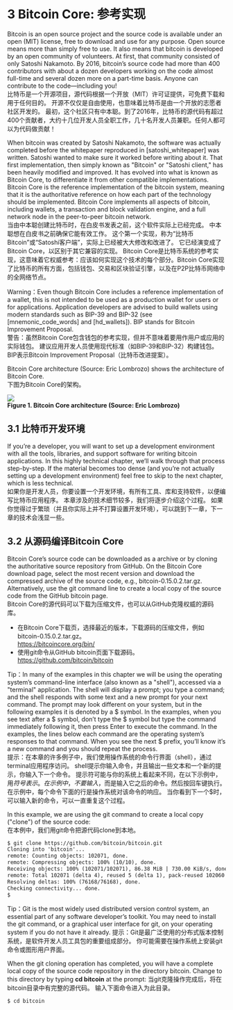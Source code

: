 # 3 Bitcoin Core: 参考实现
Bitcoin is an open source project and the source code is available under an open (MIT) license, free to download and use for any purpose. Open source means more than simply free to use. It also means that bitcoin is developed by an open community of volunteers. At first, that community consisted of only Satoshi Nakamoto. By 2016, bitcoin’s source code had more than 400 contributors with about a dozen developers working on the code almost full-time and several dozen more on a part-time basis. Anyone can contribute to the code—including you!</br>
比特币是一个开源项目，源代码根据一个开放（MIT）许可证提供，可免费下载和用于任何目的。
开源不仅仅是自由使用，也意味着比特币是由一个开放的志愿者社区开发的。
最初，这个社区只有中本聪。到了2016年，比特币的源代码有超过400个贡献者，大约十几位开发人员全职工作，几十名开发人员兼职。任何人都可以为代码做贡献！

When bitcoin was created by Satoshi Nakamoto, the software was actually completed before the whitepaper reproduced in [satoshi_whitepaper] was written. Satoshi wanted to make sure it worked before writing about it. That first implementation, then simply known as "Bitcoin" or "Satoshi client," has been heavily modified and improved. It has evolved into what is known as Bitcoin Core, to differentiate it from other compatible implementations. Bitcoin Core is the reference implementation of the bitcoin system, meaning that it is the authoritative reference on how each part of the technology should be implemented. Bitcoin Core implements all aspects of bitcoin, including wallets, a transaction and block validation engine, and a full network node in the peer-to-peer bitcoin network.</br>
当由中本聪创建比特币时，在白皮书发表之前，这个软件实际上已经完成。
中本聪想在白皮书之前确保它能有效工作。
这个第一个实现，称为“比特币Bitcoin”或“Satoshi客户端”，实际上已经被大大修改和改进了。
它已经演变成了Bitcoin Core，以区别于其它兼容的实现。
Bitcoin Core是比特币系统的参考实现，这意味着它权威参考：应该如何实现这个技术的每个部分。Bitcoin Core实现了比特币的所有方面，包括钱包、交易和区块验证引擎，以及在P2P比特币网络中的全网络节点。

Warning：Even though Bitcoin Core includes a reference implementation of a wallet, this is not intended to be used as a production wallet for users or for applications. Application developers are advised to build wallets using modern standards such as BIP-39 and BIP-32 (see [mnemonic_code_words] and [hd_wallets]). BIP stands for Bitcoin Improvement Proposal.</br>
警告：虽然Bitcoin Core包含钱包的参考实现，但并不意味着要用作用户或应用的实际钱包。
建议应用开发人员使用现代标准（如BIP-39和BIP-32）构建钱包。
BIP表示Bitcoin Improvement Proposal（比特币改进提案）。

Bitcoin Core architecture (Source: Eric Lombrozo) shows the architecture of Bitcoin Core.</br>
下图为Bitcoin Core的架构。

![](https://github.com/BtcGroupCn/MasterBitcoin2ndCn/blob/master/images/mbc2_0301.png)</br>
**Figure 1. Bitcoin Core architecture (Source: Eric Lombrozo)**

## 3.1 比特币开发环境
If you’re a developer, you will want to set up a development environment with all the tools, libraries, and support software for writing bitcoin applications. In this highly technical chapter, we’ll walk through that process step-by-step. If the material becomes too dense (and you’re not actually setting up a development environment) feel free to skip to the next chapter, which is less technical.</br>
如果你是开发人员，你要设置一个开发环境，有所有工具、库和支持软件，以便编写比特币应用程序。 
本章涉及的技术细节较多，我们将逐步介绍这个过程。
如果你觉得过于繁琐（并且你实际上并不打算设置开发环境），可以跳到下一章，下一章的技术会浅显一些。

## 3.2 从源码编译Bitcoin Core
Bitcoin Core’s source code can be downloaded as a archive or by cloning the authoritative source repository from GitHub. On the Bitcoin Core download page, select the most recent version and download the compressed archive of the source code, e.g., bitcoin-0.15.0.2.tar.gz. Alternatively, use the git command line to create a local copy of the source code from the GitHub bitcoin page.</br>
Bitcoin Core的源代码可以下载为压缩文件，也可以从GitHub克隆权威的源码库。</br>
- 在Bitcoin Core下载页，选择最近的版本，下载源码的压缩文件，例如bitcoin-0.15.0.2.tar.gz。</br>
https://bitcoincore.org/bin/
-	使用git命令从GitHub bitcoin页面下载源码。</br>
https://github.com/bitcoin/bitcoin

Tip：In many of the examples in this chapter we will be using the operating system’s command-line interface (also known as a "shell"), accessed via a "terminal" application. The shell will display a prompt; you type a command; and the shell responds with some text and a new prompt for your next command. The prompt may look different on your system, but in the following examples it is denoted by a $ symbol. In the examples, when you see text after a $ symbol, don’t type the $ symbol but type the command immediately following it, then press Enter to execute the command. In the examples, the lines below each command are the operating system’s responses to that command. When you see the next $ prefix, you’ll know it’s a new command and you should repeat the process.</br>
提示：在本章的许多例子中，我们使用操作系统的命令行界面（shell），通过terminal应用程序访问。 shell提示你输入命令，并且输出一些文本和一个新的提示，你输入下一个命令。
提示符可能与你的系统上看起来不同，在以下示例中，用$符号表示。
在示例中，不要输入$，而是输入它之后的命令。然后按回车键执行。
在示例中，每个命令下面的行是操作系统对该命令的响应。
当你看到下一个$时，可以输入新的命令，可以一直重复这个过程。

In this example, we are using the git command to create a local copy ("clone") of the source code:</br>
在本例中，我们用git命令把源代码clone到本地。

```html
$ git clone https://github.com/bitcoin/bitcoin.git
Cloning into 'bitcoin'...
remote: Counting objects: 102071, done.
remote: Compressing objects: 100% (10/10), done.
Receiving objects: 100% (102071/102071), 86.38 MiB | 730.00 KiB/s, done.
remote: Total 102071 (delta 4), reused 5 (delta 1), pack-reused 102060
Resolving deltas: 100% (76168/76168), done.
Checking connectivity... done.
$
```

Tip：Git is the most widely used distributed version control system, an essential part of any software developer’s toolkit. You may need to install the git command, or a graphical user interface for git, on your operating system if you do not have it already.
提示：Git是最广泛使用的分布式版本控制系统，是软件开发人员工具包的重要组成部分。
你可能需要在操作系统上安装git命令或图形用户界面。

When the git cloning operation has completed, you will have a complete local copy of the source code repository in the directory bitcoin. Change to this directory by typing **cd bitcoin** at the prompt:
当git克隆操作完成后，将在bitcoin目录中有完整的源代码。 
输入下面命令进入为此目录。

```html
$ cd bitcoin
```





